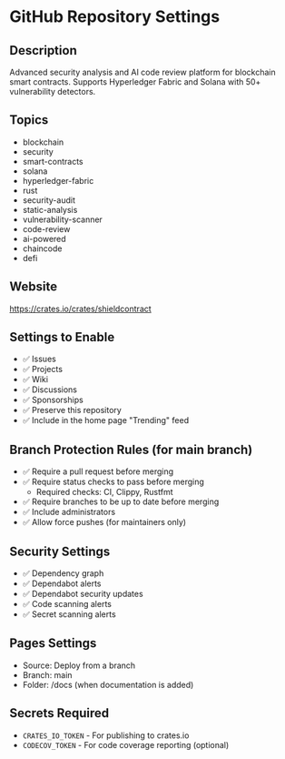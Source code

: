 # GitHub Repository Settings

## Description
Advanced security analysis and AI code review platform for blockchain smart contracts. Supports Hyperledger Fabric and Solana with 50+ vulnerability detectors.

## Topics
- blockchain
- security
- smart-contracts
- solana
- hyperledger-fabric
- rust
- security-audit
- static-analysis
- vulnerability-scanner
- code-review
- ai-powered
- chaincode
- defi

## Website
https://crates.io/crates/shieldcontract

## Settings to Enable
- ✅ Issues
- ✅ Projects
- ✅ Wiki
- ✅ Discussions
- ✅ Sponsorships
- ✅ Preserve this repository
- ✅ Include in the home page "Trending" feed

## Branch Protection Rules (for main branch)
- ✅ Require a pull request before merging
- ✅ Require status checks to pass before merging
  - Required checks: CI, Clippy, Rustfmt
- ✅ Require branches to be up to date before merging
- ✅ Include administrators
- ✅ Allow force pushes (for maintainers only)

## Security Settings
- ✅ Dependency graph
- ✅ Dependabot alerts
- ✅ Dependabot security updates
- ✅ Code scanning alerts
- ✅ Secret scanning alerts

## Pages Settings
- Source: Deploy from a branch
- Branch: main
- Folder: /docs (when documentation is added)

## Secrets Required
- `CRATES_IO_TOKEN` - For publishing to crates.io
- `CODECOV_TOKEN` - For code coverage reporting (optional) 